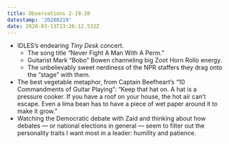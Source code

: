 ```yaml
---
title: Observations 2-19-20
datestamp: '20200219'
date: 2020-03-13T23:26:12.532Z
---
```

- IDLES’s endearing *Tiny Desk* concert.
	- The song title “Never Fight A Man With A Perm.”
	- Guitarist Mark “Bobo” Bowen channeling big Zoot Horn Rollo energy.
	- The unbelievably sweet nerdiness of the NPR staffers they drag onto the “stage” with them.
- The best vegetable metaphor, from Captain Beefheart’s “10 Commandments of Guitar Playing”: “Keep that hat on. A hat is a pressure cooker. If you have a roof on your house, the hot air can’t escape. Even a lima bean has to have a piece of wet paper around it to make it grow.”
- Watching the Democratic debate with Zaid and thinking about how debates — or national elections in general — seem to filter out the personality traits I want most in a leader: humility and patience.